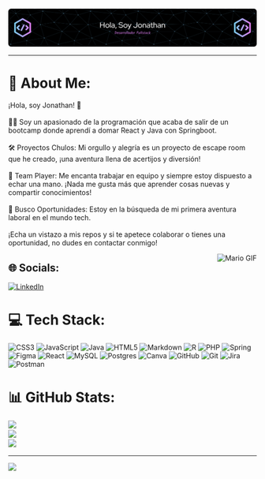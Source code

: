 ![Header](github-header-image.png)

*** 
 
# 💫 About Me:

¡Hola, soy Jonathan! 👋<br><br>👨‍💻 Soy un apasionado de la programación que acaba de salir de un bootcamp donde aprendí a domar React y Java con Springboot.<br><br>🛠 Proyectos Chulos: Mi orgullo y alegría es un proyecto de escape room que he creado, ¡una aventura llena de acertijos y diversión!<br><br>🤝 Team Player: Me encanta trabajar en equipo y siempre estoy dispuesto a echar una mano. ¡Nada me gusta más que aprender cosas nuevas y compartir conocimientos!<br><br>🚀 Busco Oportunidades: Estoy en la búsqueda de mi primera aventura laboral en el mundo tech.<br><br>¡Echa un vistazo a mis repos y si te apetece colaborar o tienes una oportunidad, no dudes en contactar conmigo!


<img align="right" alt="Mario GIF" src="https://user-images.githubusercontent.com/74038190/225813708-98b745f2-7d22-48cf-9150-083f1b00d6c9.gif" />


## 🌐 Socials:
[![LinkedIn](https://img.shields.io/badge/LinkedIn-%230077B5.svg?logo=linkedin&logoColor=white)](https://www.linkedin.com/in/jonathan-barcar/)



# 💻 Tech Stack:
![CSS3](https://img.shields.io/badge/css3-%231572B6.svg?style=plastic&logo=css3&logoColor=white) 
![JavaScript](https://img.shields.io/badge/javascript-%23323330.svg?style=plastic&logo=javascript&logoColor=%23F7DF1E) ![Java](https://img.shields.io/badge/java-%23ED8B00.svg?style=plastic&logo=openjdk&logoColor=white) ![HTML5](https://img.shields.io/badge/html5-%23E34F26.svg?style=plastic&logo=html5&logoColor=white) ![Markdown](https://img.shields.io/badge/markdown-%23000000.svg?style=plastic&logo=markdown&logoColor=white) ![R](https://img.shields.io/badge/r-%23276DC3.svg?style=plastic&logo=r&logoColor=white) ![PHP](https://img.shields.io/badge/php-%23777BB4.svg?style=plastic&logo=php&logoColor=white) ![Spring](https://img.shields.io/badge/spring-%236DB33F.svg?style=plastic&logo=spring&logoColor=white) ![Figma](https://img.shields.io/badge/figma-%23F24E1E.svg?style=plastic&logo=figma&logoColor=white) ![React](https://img.shields.io/badge/react-%2320232a.svg?style=plastic&logo=react&logoColor=%2361DAFB) ![MySQL](https://img.shields.io/badge/mysql-4479A1.svg?style=plastic&logo=mysql&logoColor=white) ![Postgres](https://img.shields.io/badge/postgres-%23316192.svg?style=plastic&logo=postgresql&logoColor=white) ![Canva](https://img.shields.io/badge/Canva-%2300C4CC.svg?style=plastic&logo=Canva&logoColor=white) ![GitHub](https://img.shields.io/badge/github-%23121011.svg?style=plastic&logo=github&logoColor=white) ![Git](https://img.shields.io/badge/git-%23F05033.svg?style=plastic&logo=git&logoColor=white) ![Jira](https://img.shields.io/badge/jira-%230A0FFF.svg?style=plastic&logo=jira&logoColor=white) ![Postman](https://img.shields.io/badge/Postman-FF6C37?style=plastic&logo=postman&logoColor=white)


# 📊 GitHub Stats:
![](https://github-readme-stats.vercel.app/api?username=JohnnyBC2022&theme=dark&hide_border=false&include_all_commits=true&count_private=true)<br/>
![](https://github-readme-streak-stats.herokuapp.com/?user=JohnnyBC2022&theme=dark&hide_border=false)<br/>
![](https://github-readme-stats.vercel.app/api/top-langs/?username=JohnnyBC2022&theme=dark&hide_border=false&include_all_commits=true&count_private=true&layout=compact)

---
[![](https://visitcount.itsvg.in/api?id=JohnnyBC2022&icon=2&color=1)](https://visitcount.itsvg.in)


